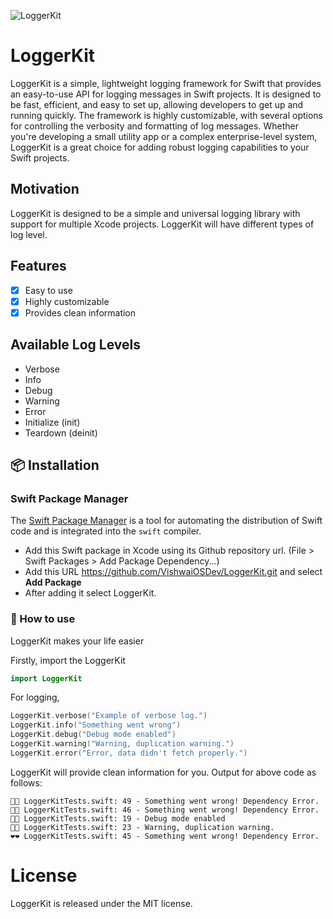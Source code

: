 ![LoggerKit](https://user-images.githubusercontent.com/71421776/218493453-10d2d9c3-13bb-4601-a8b3-f3b6204e3e50.png)

# LoggerKit

LoggerKit is a simple, lightweight logging framework for Swift that provides an easy-to-use API for logging messages in Swift projects. It is designed to be fast, efficient, and easy to set up, allowing developers to get up and running quickly. The framework is highly customizable, with several options for controlling the verbosity and formatting of log messages. Whether you're developing a small utility app or a complex enterprise-level system, LoggerKit is a great choice for adding robust logging capabilities to your Swift projects.

## Motivation

LoggerKit is designed to be a simple and universal logging library with support for multiple Xcode projects. LoggerKit will have different types of log level.

## Features

 - [x] Easy to use
 - [x] Highly customizable
 - [x] Provides clean information

## Available Log Levels

 - Verbose
 - Info
 - Debug
 - Warning
 - Error
 - Initialize (init)
 - Teardown (deinit)

## 📦 Installation

### Swift Package Manager
The [Swift Package Manager](https://swift.org/package-manager/) is a tool for automating the distribution of Swift code and is integrated into the `swift` compiler. 

- Add this Swift package in Xcode using its Github repository url. (File > Swift Packages > Add Package Dependency...)
- Add this URL https://github.com/VishwaiOSDev/LoggerKit.git and select **Add Package**
- After adding it select LoggerKit.

### 🚀  How to use

LoggerKit makes your life easier

Firstly, import the LoggerKit

```swift
import LoggerKit
```

For logging,

```swift
LoggerKit.verbose("Example of verbose log.")
LoggerKit.info("Something went wrong")
LoggerKit.debug("Debug mode enabled")
LoggerKit.warning("Warning, duplication warning.")
LoggerKit.error("Error, data didn't fetch properly.")
```

LoggerKit will provide clean information for you. Output for above code as follows:

```
💜💜 LoggerKitTests.swift: 49 - Something went wrong! Dependency Error.
💚💚 LoggerKitTests.swift: 46 - Something went wrong! Dependency Error.
💛💛 LoggerKitTests.swift: 19 - Debug mode enabled
🧡🧡 LoggerKitTests.swift: 23 - Warning, duplication warning.
❤️❤️ LoggerKitTests.swift: 45 - Something went wrong! Dependency Error.
```
# License
LoggerKit is released under the MIT license.
